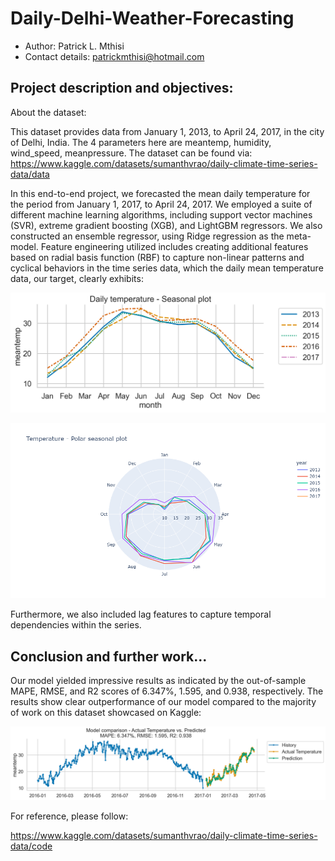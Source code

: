 # Daily-Delhi-Weather-Forecasting
- Author: Patrick L. Mthisi
- Contact details: patrickmthisi@hotmail.com

## Project description and objectives:

About the dataset:

This dataset provides data from January 1, 2013, to April 24, 2017, in the city of Delhi, India. The 4 parameters here are
meantemp, humidity, wind_speed, meanpressure. The dataset can be found via: https://www.kaggle.com/datasets/sumanthvrao/daily-climate-time-series-data/data

In this end-to-end project, we forecasted the mean daily temperature for the period from January 1, 2017, to April 24, 2017. We employed a suite of different machine learning algorithms, including support vector machines (SVR), extreme gradient boosting (XGB), and LightGBM regressors. We also constructed an ensemble regressor, using Ridge regression as the meta-model. Feature engineering utilized includes creating additional features based on radial basis function (RBF) to capture non-linear patterns and cyclical behaviors in the time series data, which the daily mean temperature data, our target, clearly exhibits:

![daily temperature seasonal plot](daily_temperature_seasonal_plot.png)

![plot plot](polar_plot.png)

Furthermore, we also included lag features to capture temporal dependencies within the series. 

## Conclusion and further work...

Our model yielded impressive results as indicated by the out-of-sample MAPE, RMSE, and R2 scores of 6.347%, 1.595, and 0.938, respectively. The results show clear outperformance of our model compared to the majority of work on this dataset showcased on Kaggle:

![performance evaluation](performance_evaluation.png)

For reference, please follow: 

https://www.kaggle.com/datasets/sumanthvrao/daily-climate-time-series-data/code

